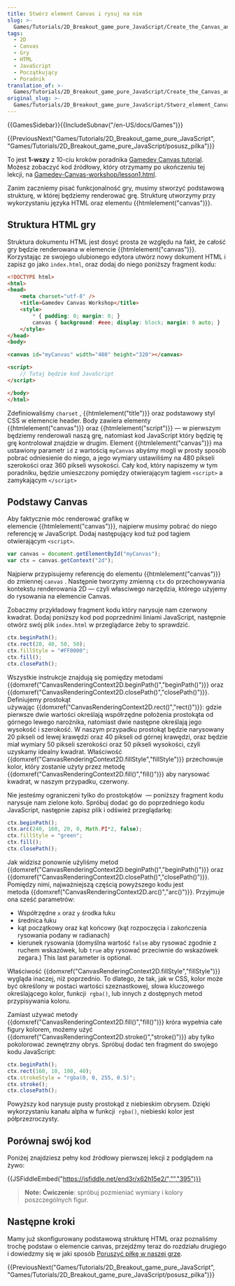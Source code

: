 ```yaml
---
title: Stwórz element Canvas i rysuj na nim
slug: >-
  Games/Tutorials/2D_Breakout_game_pure_JavaScript/Create_the_Canvas_and_draw_on_it
tags:
  - 2D
  - Canvas
  - Gry
  - HTML
  - JavaScript
  - Początkujący
  - Poradnik
translation_of: >-
  Games/Tutorials/2D_Breakout_game_pure_JavaScript/Create_the_Canvas_and_draw_on_it
original_slug: >-
  Games/Tutorials/2D_Breakout_game_pure_JavaScript/Stworz_element_Canvas_i_rysuj_na_nim
---
```

{{GamesSidebar}}{{IncludeSubnav("/en-US/docs/Games")}}

{{PreviousNext("Games/Tutorials/2D_Breakout_game_pure_JavaScript", "Games/Tutorials/2D_Breakout_game_pure_JavaScript/posusz_pilka")}}

To jest **1-wszy** z 10-ciu kroków poradnika [Gamedev Canvas tutorial](/pl/docs/Games/Workflows/Breakout_game_from_scratch). Możesz zobaczyć kod źródłowy, który otrzymamy po ukończeniu tej lekcji, na [Gamedev-Canvas-workshop/lesson1.html](https://github.com/end3r/Gamedev-Canvas-workshop/blob/gh-pages/lesson01.html).

Zanim zaczniemy pisać funkcjonalność gry, musimy stworzyć podstawową strukturę, w której będziemy renderować grę. Strukturę utworzymy przy wykorzystaniu języka HTML oraz elementu {{htmlelement("canvas")}}.

## Struktura HTML gry

Struktura dokumentu HTML jest dosyć prosta ze względu na fakt, że całość gry będzie renderowana w elemencie {{htmlelement("canvas")}}. Korzystając ze swojego ulubionego edytora utwórz nowy dokument HTML i zapisz go jako `index.html`, oraz dodaj do niego poniższy fragment kodu:

```html
<!DOCTYPE html>
<html>
<head>
    <meta charset="utf-8" />
    <title>Gamedev Canvas Workshop</title>
    <style>
    	* { padding: 0; margin: 0; }
    	canvas { background: #eee; display: block; margin: 0 auto; }
    </style>
</head>
<body>

<canvas id="myCanvas" width="480" height="320"></canvas>

<script>
	// Tutaj będzie kod JavaScript
</script>

</body>
</html>
```

Zdefiniowaliśmy `charset` , {{htmlelement("title")}} oraz podstawowy styl CSS w elemencie header. Body zawiera elementy {{htmlelement("canvas")}} oraz {{htmlelement("script")}} — w pierwszym będziemy renderowali naszą grę, natomiast kod JavaScript który będzię tę grę kontrolował znajdzie w drugim. Element {{htmlelement("canvas")}} ma ustawiony parametr `id` z wartością `myCanvas` abyśmy mogli w prosty sposób pobrać odniesienie do niego, a jego wymiary ustawiliśmy na 480 pikseli szerokości oraz 360 pikseli wysokości. Cały kod, który napiszemy w tym poradniku, będzie umieszczony pomiędzy otwierającym tagiem `<script>` a zamykającym `</script>`

## Podstawy Canvas

Aby faktycznie móc renderować grafikę w elemencie {{htmlelement("canvas")}}, najpierw musimy pobrać do niego referencję w JavaScript. Dodaj następujący kod tuż pod tagiem otwierającym `<script>`.

```js
var canvas = document.getElementById("myCanvas");
var ctx = canvas.getContext("2d");
```

Najpierw przypisujemy referencję do elementu {{htmlelement("canvas")}} do zmiennej `canvas` . Następnie tworzymy zmienną `ctx` do przechowywania kontekstu renderowania 2D — czyli własciwego narzędzia, którego użyjemy do rysowania na elemencie Canvas.

Zobaczmy przykładowy fragment kodu który narysuje nam czerwony kwadrat. Dodaj poniższy kod pod poprzednimi liniami JavaScript, następnie otwórz swój plik `index.html` w przeglądarce żeby to sprawdzić.

```js
ctx.beginPath();
ctx.rect(20, 40, 50, 50);
ctx.fillStyle = "#FF0000";
ctx.fill();
ctx.closePath();
```

Wszystkie instrukcje znajdują się pomiędzy metodami {{domxref("CanvasRenderingContext2D.beginPath()","beginPath()")}} oraz {{domxref("CanvasRenderingContext2D.closePath()","closePath()")}}. Definiujemy prostokąt używając {{domxref("CanvasRenderingContext2D.rect()","rect()")}}: gdzie pierwsze dwie wartości określają współrzędne położenia prostokąta od górnego lewego narożnika, natomiast dwie następne określają jego wysokość i szerokość. W naszym przypadku prostokąt będzie narysowany 20 pikseli od lewej krawędzi oraz 40 pikseli od górnej krawędzi, oraz będzie miał wymiary 50 pikseli szerokości oraz 50 pikseli wysokości, czyli uzyskamy idealny kwadrat. Właściwość {{domxref("CanvasRenderingContext2D.fillStyle","fillStyle")}} przechowuje kolor, który zostanie użyty przez metodę {{domxref("CanvasRenderingContext2D.fill()","fill()")}} aby narysować kwadrat, w naszym przypadku, czerwony.

Nie jesteśmy ograniczeni tylko do prostokątów  — poniższy fragment kodu narysuje nam zielone koło. Spróbuj dodać go do poprzedniego kodu JavaScript, następnie zapisz plik i odśwież przeglądarkę:

```js
ctx.beginPath();
ctx.arc(240, 160, 20, 0, Math.PI*2, false);
ctx.fillStyle = "green";
ctx.fill();
ctx.closePath();
```

Jak widzisz ponownie użyliśmy metod  {{domxref("CanvasRenderingContext2D.beginPath()","beginPath()")}} oraz {{domxref("CanvasRenderingContext2D.closePath()","closePath()")}}. Pomiędzy nimi, najważniejszą częścią powyższego kodu jest metoda {{domxref("CanvasRenderingContext2D.arc()","arc()")}}. Przyjmuje ona sześć parametrów:

- Współrzędne `x` oraz `y` środka łuku
- średnica łuku
- kąt początkowy oraz kąt końcowy (kąt rozpoczęcia i zakończenia rysowania podany w radianach)
- kierunek rysowania (domyślna wartość `false` aby rysować zgodnie z ruchem wskazówek, lub `true` aby rysować przeciwnie do wskazówek zegara.) This last parameter is optional.

Właściwość {{domxref("CanvasRenderingContext2D.fillStyle","fillStyle")}} wygląda inaczej, niż poprzednio. To dlatego, że tak, jak w CSS, kolor może być określony w postaci wartości szeznastkowej, słowa kluczowego określającego kolor, funkcji  `rgba()`, lub innych z dostępnych metod przypisywania koloru.

Zamiast używać metody {{domxref("CanvasRenderingContext2D.fill()","fill()")}} króra wypełnia całe figury kolorem, możemy użyć {{domxref("CanvasRenderingContext2D.stroke()","stroke()")}} aby tylko pokolorować zewnętrzny obrys. Spróbuj dodać ten fragment do swojego kodu JavaScript:

```js
ctx.beginPath();
ctx.rect(160, 10, 100, 40);
ctx.strokeStyle = "rgba(0, 0, 255, 0.5)";
ctx.stroke();
ctx.closePath();
```

Powyższy kod narysuje pusty prostokąd z niebieskim obrysem. Dzięki wykorzystaniu kanału alpha w funkcji  `rgba()`, niebieski kolor jest półprzezroczysty.

## Porównaj swój kod

Poniżej znajdziesz pełny kod źródłowy pierwszej lekcji z podglądem na żywo:

{{JSFiddleEmbed("https://jsfiddle.net/end3r/x62h15e2/","","395")}}

> **Note:** **Ćwiczenie**: spróbuj pozmieniać wymiary i kolory poszczególnych figur.

## Następne kroki

Mamy już skonfigurowany podstawową strukturę HTML oraz poznaliśmy trochę podstaw o elemencie canvas, przejdźmy teraz do rozdziału drugiego i dowiedzmy się w jaki sposób [Poruszyć piłkę w naszej grze](/pl/docs/Games/Tutorials/2D_Breakout_game_pure_JavaScript/posusz_pilka).

{{PreviousNext("Games/Tutorials/2D_Breakout_game_pure_JavaScript", "Games/Tutorials/2D_Breakout_game_pure_JavaScript/posusz_pilka")}}
